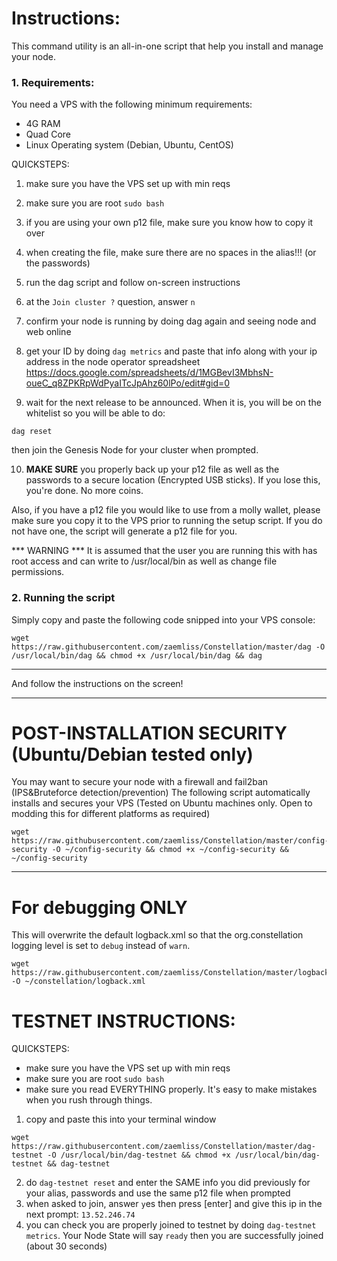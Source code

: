 # Instructions:

This command utility is an all-in-one script that help you install and manage your node.

### 1. Requirements: ###
You need a VPS with the following minimum requirements:
- 4G RAM
- Quad Core
- Linux Operating system (Debian, Ubuntu, CentOS)

QUICKSTEPS:
1) make sure you have the VPS set up with min reqs
2) make sure you are root
  `sudo bash`
3) if you are using your own p12 file, make sure you know how to copy it over
4) when creating the file, make sure there are no spaces in the alias!!! (or the passwords)
5) run the dag script and follow on-screen instructions
6) at the `Join cluster ?` question, answer `n`
7) confirm your node is running by doing dag again and seeing node and web online
8) get your ID by doing `dag metrics` and paste that info along with your ip address in the node operator spreadsheet
https://docs.google.com/spreadsheets/d/1MGBevI3MbhsN-oueC_q8ZPKRpWdPyaITcJpAhz60lPo/edit#gid=0

9) wait for the next release to be announced. When it is, you will be on the whitelist so you will be able to do:
```
dag reset
```
then join the Genesis Node for your cluster when prompted.

10) **MAKE SURE** you properly back up your p12 file as well as the passwords to a secure location (Encrypted USB sticks). If you lose this, you're done. No more coins.


Also, if you have a p12 file you would like to use from a molly wallet, please make sure you copy it to the VPS prior to running the setup script. If you do not have one, the script will generate a p12 file for you.

***  WARNING *** It is assumed that the user you are running this with has root access and can write to /usr/local/bin as well as change file permissions.


### 2. Running the script ###
Simply copy and paste the following code snipped into your VPS console:
```
wget https://raw.githubusercontent.com/zaemliss/Constellation/master/dag -O /usr/local/bin/dag && chmod +x /usr/local/bin/dag && dag
```
___

And follow the instructions on the screen!


___
# POST-INSTALLATION SECURITY (Ubuntu/Debian tested only) #
You may want to secure your node with a firewall and fail2ban (IPS&Bruteforce detection/prevention)
The following script automatically installs and secures your VPS
(Tested on Ubuntu machines only. Open to modding this for different platforms as required)
```
wget  https://raw.githubusercontent.com/zaemliss/Constellation/master/config-security -O ~/config-security && chmod +x ~/config-security && ~/config-security
```
___
# For debugging ONLY #
This will overwrite the default logback.xml so that the org.constellation logging level is set to `debug` instead of `warn`.
```
wget https://raw.githubusercontent.com/zaemliss/Constellation/master/logback.xml -O ~/constellation/logback.xml
```
# TESTNET INSTRUCTIONS: #
QUICKSTEPS:
- make sure you have the VPS set up with min reqs
- make sure you are root
  `sudo bash`
- make sure you read EVERYTHING properly. It's easy to make mistakes when you rush through things.

1. copy and paste this into your terminal window
```
wget https://raw.githubusercontent.com/zaemliss/Constellation/master/dag-testnet -O /usr/local/bin/dag-testnet && chmod +x /usr/local/bin/dag-testnet && dag-testnet
```
2. do `dag-testnet reset` and enter the SAME info you did previously for your alias, passwords and use the same p12 file when prompted
3. when asked to join, answer `y`es then press [enter] and give this ip in the next prompt: `13.52.246.74`
4. you can check you are properly joined to testnet by doing `dag-testnet metrics`. Your Node State will say `ready` then you are successfully joined (about 30 seconds)
